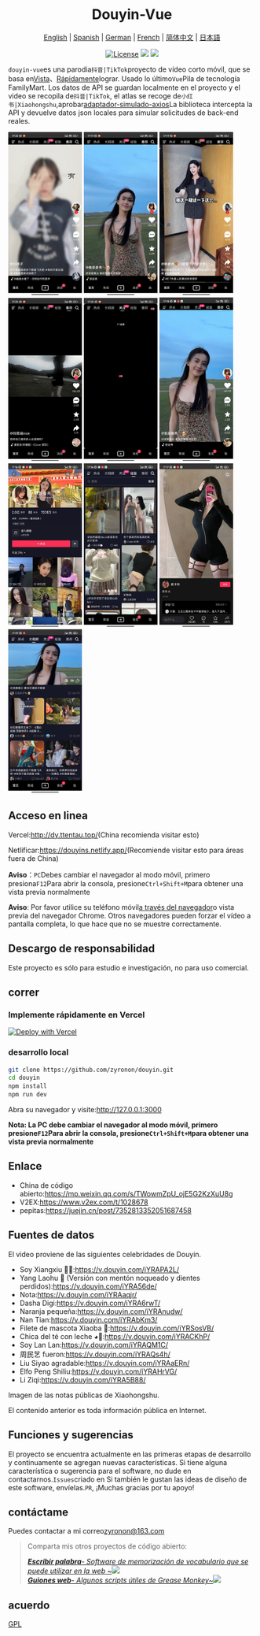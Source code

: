 <h1 align="center">
  Douyin-Vue
</h1>

<p align="center">
 <a href="README.en.md">English</a> | <a href="README.es.md">Spanish</a> | <a href="README.de.md">German</a> | 
<a href="README.fr.md">French</a> | <a href="README.md">简体中文</a> |  <a href="README.ja.md">日本語</a> 
</p>

<p align="center">
  <a href="https://github.com/zyronon/douyin/blob/master/LICENSE"><img src="https://img.shields.io/github/license/zyronon/douyin" alt="License"></a>
  <a><img src="https://img.shields.io/badge/PRs-welcome-brightgreen.svg"/></a>
  <a><img src="https://img.shields.io/badge/Powered%20by-Vue-blue"/></a>
</p>

`douyin-vue`es una parodia`抖音|TikTok`proyecto de vídeo corto móvil, que se basa en[Vista](https://cn.vuejs.org/)、[Rápidamente](https://cn.vitejs.dev/)lograr. Usado lo último`Vue`Pila de tecnología FamilyMart. Los datos de API se guardan localmente en el proyecto y el video se recopila de`抖音|TikTok`, el atlas se recoge de`小红书|Xiaohongshu`,aprobar[adaptador-simulado-axios](https://github.com/ctimmerm/axios-mock-adapter)La biblioteca intercepta la API y devuelve datos json locales para simular solicitudes de back-end reales.

<div>
<img width="150px" src='docs/imgs/1.gif' />
<img width="150px" src='docs/imgs/2.gif' />
<img width="150px" src='docs/imgs/3.gif' />
<img width="150px" src='docs/imgs/4.gif' />
<img width="150px" src='docs/imgs/5.gif' />
<img width="150px" src='docs/imgs/img-1.jpg' />
<img width="150px" src='docs/imgs/img-2.jpg' />
<img width="150px" src='docs/imgs/img-3.jpg' />
<img width="150px" src='docs/imgs/img-4.jpg' />
<img width="150px" src='docs/imgs/img-5.jpg' />
</div>

## Acceso en linea

Vercel:<http://dy.ttentau.top/>(China recomienda visitar esto)

Netlificar:<https://douyins.netlify.app/>(Recomiende visitar esto para áreas fuera de China)

**Aviso**：`PC`Debes cambiar el navegador al modo móvil, primero presiona`F12`Para abrir la consola, presione`Ctrl+Shift+M`para obtener una vista previa normalmente

**Aviso**: Por favor utilice su teléfono móvil[a través del navegador](https://viayoo.com/zh-cn/)o vista previa del navegador Chrome. Otros navegadores pueden forzar el vídeo a pantalla completa, lo que hace que no se muestre correctamente.

## Descargo de responsabilidad

Este proyecto es sólo para estudio e investigación, no para uso comercial.

## correr

### Implemente rápidamente en Vercel

[![Deploy with Vercel](https://vercel.com/button)](https://vercel.com/new/clone?repository-url=https://github.com/zyronon/douyin)

### desarrollo local

```bash
git clone https://github.com/zyronon/douyin.git
cd douyin
npm install
npm run dev
```

Abra su navegador y visite:<http://127.0.0.1:3000>

**Nota: La PC debe cambiar el navegador al modo móvil, primero presione`F12`Para abrir la consola, presione`Ctrl+Shift+M`para obtener una vista previa normalmente**

## Enlace

-   China de código abierto:<https://mp.weixin.qq.com/s/TWowmZpU_ojE5G2KzXuU8g>
-   V2EX:<https://www.v2ex.com/t/1028678>
-   pepitas:<https://juejin.cn/post/7352813352051687458>

## Fuentes de datos

El video proviene de las siguientes celebridades de Douyin.

-   Soy Xiangxiu 🐂🍺:<https://v.douyin.com/iYRAPA2L/>
-   Yang Laohu 🐯 (Versión con mentón noqueado y dientes perdidos):<https://v.douyin.com/iYRA56de/>
-   Nota:<https://v.douyin.com/iYRAaqjr/>
-   Dasha Digi:<https://v.douyin.com/iYRA6rwT/>
-   Naranja pequeña:<https://v.douyin.com/iYRAnudw/>
-   Nan Tian:<https://v.douyin.com/iYRAbKm3/>
-   Filete de mascota Xiaoba 🥩:<https://v.douyin.com/iYRSosVB/>
-   Chica del té con leche ◕🌱:<https://v.douyin.com/iYRACKhP/>
-   Soy Lan Lan:<https://v.douyin.com/iYRAQM1C/>
-   周民艺 fueron:<https://v.douyin.com/iYRAQs4h/>
-   Liu Siyao agradable:<https://v.douyin.com/iYRAaERn/>
-   Elfo Peng Shiliu:<https://v.douyin.com/iYRAHrVG/>
-   Li Ziqi:<https://v.douyin.com/iYRA5B88/>

Imagen de las notas públicas de Xiaohongshu.

El contenido anterior es toda información pública en Internet.

## Funciones y sugerencias

El proyecto se encuentra actualmente en las primeras etapas de desarrollo y continuamente se agregan nuevas características. Si tiene alguna característica o sugerencia para el software, no dude en contactarnos.`Issues`criado en
Si también le gustan las ideas de diseño de este software, envíelas.`PR`, ¡Muchas gracias por tu apoyo!

## contáctame

Puedes contactar a mi correo<a href="mailto:zyronon@163.com">zyronon@163.com</a>

> Comparta mis otros proyectos de código abierto:
>
> _[**Escribir palabra**- Software de memorización de vocabulario que se puede utilizar en la web ~](https://github.com/zyronon/typing-word)<img src="https://img.shields.io/github/stars/zyronon/typing-word.svg?style=flat-square&label=Star&color=4285dd&logo=github" height="16px" />_  
> _[**Guiones web**- Algunos scripts útiles de Grease Monkey~](https://github.com/zyronon/web-scripts)<img src="https://img.shields.io/github/stars/zyronon/web-scripts.svg?style=flat-square&label=Star&color=4285dd&logo=github" height="16px" />_

## acuerdo

[GPL](LICENSE)

